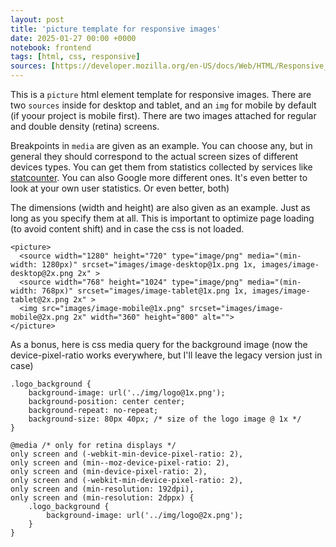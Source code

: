 ```yaml
---
layout: post
title: 'picture template for responsive images'
date: 2025-01-27 00:00 +0000
notebook: frontend
tags: [html, css, responsive]
sources: [https://developer.mozilla.org/en-US/docs/Web/HTML/Responsive_images]
---
```

This is a `picture` html element template for responsive images. There are two `sources` inside for desktop and tablet, and an `img` for mobile by default (if yoour project is mobile first). There are two images attached for regular and double density (retina) screens.

Breakpoints in `media` are given as an example. You can choose any, but in general they should correspond to the actual screen sizes of different devices types. You can get them from statistics collected by services like [statcounter](http://gs.statcounter.com/screen-resolution-stats#yearly-2024-2025-bar ). You can also Google more different ones. It's even better to look at your own user statistics. Or even better, both)

The dimensions (width and height) are also given as an example. Just as long as you specify them at all. This is important to optimize page loading (to avoid content shift) and in case the css is not loaded.

```
<picture>
  <source width="1280" height="720" type="image/png" media="(min-width: 1280px)" srcset="images/image-desktop@1x.png 1x, images/image-desktop@2x.png 2x" >
  <source width="768" height="1024" type="image/png" media="(min-width: 768px)" srcset="images/image-tablet@1x.png 1x, images/image-tablet@2x.png 2x" >
  <img src="images/image-mobile@1x.png" srcset="images/image-mobile@2x.png 2x" width="360" height="800" alt="">
</picture>
```

As a bonus, here is css media query for the background image (now the device-pixel-ratio works everywhere, but I'll leave the legacy version just in case)

```
.logo_background {
    background-image: url('../img/logo@1x.png');
    background-position: center center;
    background-repeat: no-repeat;
    background-size: 80px 40px; /* size of the logo image @ 1x */
}

@media /* only for retina displays */
only screen and (-webkit-min-device-pixel-ratio: 2),
only screen and (min--moz-device-pixel-ratio: 2),
only screen and (min-device-pixel-ratio: 2),
only screen and (-webkit-min-device-pixel-ratio: 2),
only screen and (min-resolution: 192dpi),
only screen and (min-resolution: 2dppx) {
    .logo_background {
        background-image: url('../img/logo@2x.png');
    }
}
```
